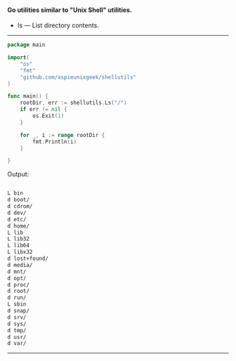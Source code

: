 #### Go utilities similar to "Unix Shell" utilities.

- ls — List directory contents.

---

```go
package main

import(
	"os"
	"fmt"
	"github.com/aspieunixgeek/shellutils"
)

func main() {
	rootDir, err := shellutils.Ls("/")
	if err != nil {
		os.Exit(1)
	}

	for _, i := range rootDir {
		fmt.Println(i)
	}

}
```

Output:
```bash

L bin
d boot/
d cdrom/
d dev/
d etc/
d home/
L lib
L lib32
L lib64
L libx32
d lost+found/
d media/
d mnt/
d opt/
d proc/
d root/
d run/
L sbin
d snap/
d srv/
d sys/
d tmp/
d usr/
d var/
```

---